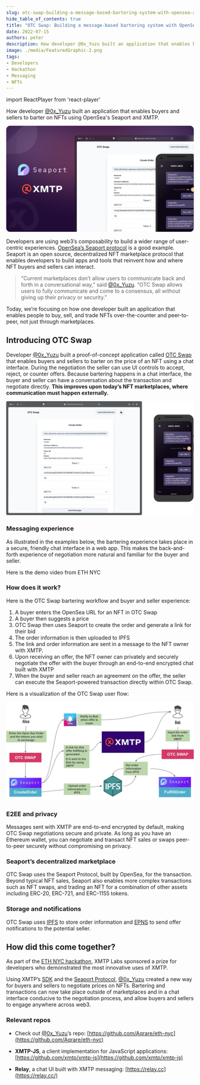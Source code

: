 ```yaml
---
slug: otc-swap-building-a-message-based-bartering-system-with-opensea-and-xmtp
hide_table_of_contents: true
title: "OTC Swap: Building a message-based bartering system with OpenSea's Seaport and XMTP"
date: 2022-07-15
authors: peter
description: How developer @0x_Yuzu built an application that enables buyers and sellers to barter on NFTs using OpenSea's Seaport and XMTP.
image: ./media/FeaturedGraphic-2.png
tags:
- Developers
- Hackathon
- Messaging
- NFTs
---
```

import ReactPlayer from 'react-player'

How developer [@0x_Yuzu](https://twitter.com/0x_Yuzu) built an application that enables buyers and sellers to barter on NFTs using OpenSea's Seaport and XMTP.

![](media/FeaturedGraphic-2.png)

<!--truncate-->

Developers are using web3’s composability to build a wider range of user-centric experiences. [OpenSea’s Seaport protocol](https://docs.opensea.io/v2.0/reference/seaport-overview) is a good example. Seaport is an open source, decentralized NFT marketplace protocol that enables developers to build apps and tools that reinvent how and where NFT buyers and sellers can interact.

>"Current marketplaces don’t allow users to communicate back and forth in a conversational way,” said [@0x_Yuzu](https://twitter.com/0x_Yuzu). “OTC Swap allows users to fully communicate and come to a consensus, all without giving up their privacy or security."

Today, we’re focusing on how one developer built an application that enables people to buy, sell, and trade NFTs over-the-counter and peer-to-peer, not just through marketplaces.


## Introducing OTC Swap

Developer [@0x_Yuzu](https://twitter.com/0x_Yuzu) built a proof-of-concept application called [OTC Swap](https://vimeo.com/729445381) that enables buyers and sellers to barter on the price of an NFT using a chat interface. During the negotiation the seller can use UI controls to accept, reject, or counter offers. Because bartering happens in a chat interface, the buyer and seller can have a conversation about the transaction and negotiate directly. **This improves upon today’s NFT marketplaces, where communication must happen externally.**

![alt_text](media/Slide-16_9---1-3.png)


### Messaging experience

As illustrated in the examples below, the bartering experience takes place in a secure, friendly chat interface in a web app. This makes the back-and-forth experience of negotiation more natural and familiar for the buyer and seller.

<ReactPlayer width="100%" controls url='https://vimeo.com/729445381?embedded=true&source=vimeo_logo&owner=180343266' />

Here is the demo video from ETH NYC


### How does it work?

Here is the OTC Swap bartering workflow and buyer and seller experience:

1. A buyer enters the OpenSea URL for an NFT in OTC Swap
2. A buyer then suggests a price
3. OTC Swap then uses Seaport to create the order and generate a link for their bid
4. The order information is then uploaded to IPFS
5. The link and order information are sent in a message to the NFT owner with XMTP.
6. Upon receiving an offer, the NFT owner can privately and securely negotiate the offer with the buyer through an end-to-end encrypted chat built with XMTP
7. When the buyer and seller reach an agreement on the offer, the seller can execute the Seaport-powered transaction directly within OTC Swap.

Here is a visualization of the OTC Swap user flow:

![alt_text](media/image-14-2.jpeg)


### E2EE and privacy

Messages sent with XMTP are end-to-end encrypted by default, making OTC Swap negotiations secure and private. As long as you have an Ethereum wallet, you can negotiate and transact NFT sales or swaps peer-to-peer securely without compromising on privacy.


### Seaport’s decentralized marketplace

OTC Swap uses the Seaport Protocol, built by OpenSea, for the transaction. Beyond typical NFT sales, Seaport also enables more complex transactions such as NFT swaps, and trading an NFT for a combination of other assets including ERC-20, ERC-721, and ERC-1155 tokens.


### Storage and notifications

OTC Swap uses [IPFS](https://ipfs.io/) to store order information and [EPNS](https://epns.io/) to send offer notifications to the potential seller.


## How did this come together?

As part of the [ETH NYC hackathon](https://ethglobal.com/), XMTP Labs sponsored a prize for developers who demonstrated the most innovative uses of XMTP.

Using XMTP’s [SDK](https://github.com/xmtp) and the [Seaport Protocol](https://opensea.io/blog/announcements/introducing-seaport-protocol/), [@0x_Yuzu](https://twitter.com/0x_Yuzu) created a new way for buyers and sellers to negotiate prices on NFTs. Bartering and transactions can now take place outside of marketplaces and in a chat interface conducive to the negotiation process, and allow buyers and sellers to engage anywhere across web3.


### Relevant repos

- Check out [@0x_Yuzu](https://twitter.com/0x_Yuzu)’s repo: [https://github.com/Aqrare/eth-nyc](https://github.com/Aqrare/eth-nyc)

- **XMTP-JS**, a client implementation for JavaScript applications: [https://github.com/xmtp/xmtp-js](https://github.com/xmtp/xmtp-js)

- **Relay**, a chat UI built with XMTP messaging: [https://relay.cc](https://relay.cc/)
